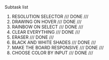Subtask list

1) RESOLUTION SELECTOR          /// DONE ///
2) DRAWING ON HOVER             /// DONE ///
3) RAINBOW ON SELECT            /// DONE ///
4) CLEAR EVERYTHING             /// DONE ///
7) ERASER                       /// DONE ///
8) BLACK AND WHITE SHADES       /// DONE ///
9) MAKE THE BOARD RESPONSIVE    /// DONE ///
10) CHOOSE COLOR BY INPUT       /// DONE ///